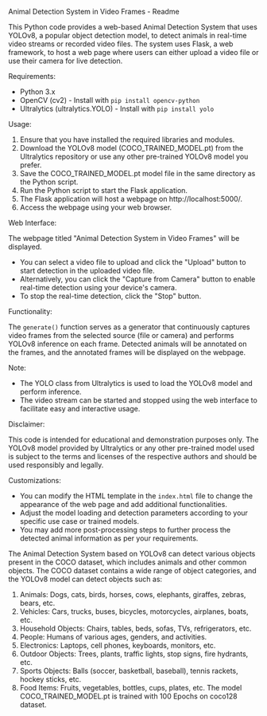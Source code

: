 Animal Detection System in Video Frames - Readme

This Python code provides a web-based Animal Detection System that uses YOLOv8, a popular object detection model, to detect animals in real-time video streams or recorded video files. The system uses Flask, a web framework, to host a web page where users can either upload a video file or use their camera for live detection.

Requirements:

- Python 3.x
- OpenCV (cv2) - Install with `pip install opencv-python`
- Ultralytics (ultralytics.YOLO) - Install with `pip install yolo`

Usage:

1. Ensure that you have installed the required libraries and modules.
2. Download the YOLOv8 model (COCO_TRAINED_MODEL.pt) from the Ultralytics repository or use any other pre-trained YOLOv8 model you prefer.
3. Save the COCO_TRAINED_MODEL.pt model file in the same directory as the Python script.
4. Run the Python script to start the Flask application.
5. The Flask application will host a webpage on http://localhost:5000/.
6. Access the webpage using your web browser.

Web Interface:

The webpage titled "Animal Detection System in Video Frames" will be displayed.
- You can select a video file to upload and click the "Upload" button to start detection in the uploaded video file.
- Alternatively, you can click the "Capture from Camera" button to enable real-time detection using your device's camera.
- To stop the real-time detection, click the "Stop" button.

Functionality:

The `generate()` function serves as a generator that continuously captures video frames from the selected source (file or camera) and performs YOLOv8 inference on each frame.
Detected animals will be annotated on the frames, and the annotated frames will be displayed on the webpage.

Note:

- The YOLO class from Ultralytics is used to load the YOLOv8 model and perform inference.
- The video stream can be started and stopped using the web interface to facilitate easy and interactive usage.

Disclaimer:

This code is intended for educational and demonstration purposes only.
The YOLOv8 model provided by Ultralytics or any other pre-trained model used is subject to the terms and licenses of the respective authors and should be used responsibly and legally.

Customizations:

- You can modify the HTML template in the `index.html` file to change the appearance of the web page and add additional functionalities.
- Adjust the model loading and detection parameters according to your specific use case or trained models.
- You may add more post-processing steps to further process the detected animal information as per your requirements.

The Animal Detection System based on YOLOv8 can detect various objects present in the COCO dataset, which includes animals and other common objects. The COCO dataset contains a wide range of object categories, and the YOLOv8 model can detect objects such as:

1. Animals: Dogs, cats, birds, horses, cows, elephants, giraffes, zebras, bears, etc.
2. Vehicles: Cars, trucks, buses, bicycles, motorcycles, airplanes, boats, etc.
3. Household Objects: Chairs, tables, beds, sofas, TVs, refrigerators, etc.
4. People: Humans of various ages, genders, and activities.
5. Electronics: Laptops, cell phones, keyboards, monitors, etc.
6. Outdoor Objects: Trees, plants, traffic lights, stop signs, fire hydrants, etc.
7. Sports Objects: Balls (soccer, basketball, baseball), tennis rackets, hockey sticks, etc.
8. Food Items: Fruits, vegetables, bottles, cups, plates, etc.
The model COCO_TRAINED_MODEL.pt is trained with 100 Epochs  on coco128 dataset.
